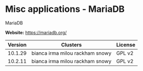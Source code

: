 # Misc applications - MariaDB

MariaDB



**Website:** <https://mariadb.org/>

| Version | Clusters | License |
| ------- | -------- | ------- |
| 10.1.29 | bianca irma milou rackham snowy | GPL v2 |
| 10.2.11 | bianca irma milou rackham snowy | GPL v2 |
